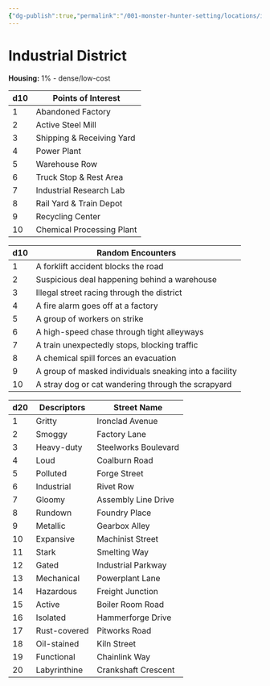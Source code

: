 ```yaml
---
{"dg-publish":true,"permalink":"/001-monster-hunter-setting/locations/industrial/"}
---
```


# Industrial District

**Housing:** 1% - dense/low-cost

| d10 | Points of Interest        |
| --- | ------------------------- |
| 1   | Abandoned Factory         |
| 2   | Active Steel Mill         |
| 3   | Shipping & Receiving Yard |
| 4   | Power Plant               |
| 5   | Warehouse Row             |
| 6   | Truck Stop & Rest Area    |
| 7   | Industrial Research Lab   |
| 8   | Rail Yard & Train Depot   |
| 9   | Recycling Center          |
| 10  | Chemical Processing Plant |

|d10|Random Encounters|
|---|---|
|1|A forklift accident blocks the road|
|2|Suspicious deal happening behind a warehouse|
|3|Illegal street racing through the district|
|4|A fire alarm goes off at a factory|
|5|A group of workers on strike|
|6|A high-speed chase through tight alleyways|
|7|A train unexpectedly stops, blocking traffic|
|8|A chemical spill forces an evacuation|
|9|A group of masked individuals sneaking into a facility|
|10|A stray dog or cat wandering through the scrapyard|

| d20 | Descriptors  | Street Name          |
| --- | ------------ | -------------------- |
| 1   | Gritty       | Ironclad Avenue      |
| 2   | Smoggy       | Factory Lane         |
| 3   | Heavy-duty   | Steelworks Boulevard |
| 4   | Loud         | Coalburn Road        |
| 5   | Polluted     | Forge Street         |
| 6   | Industrial   | Rivet Row            |
| 7   | Gloomy       | Assembly Line Drive  |
| 8   | Rundown      | Foundry Place        |
| 9   | Metallic     | Gearbox Alley        |
| 10  | Expansive    | Machinist Street     |
| 11  | Stark        | Smelting Way         |
| 12  | Gated        | Industrial Parkway   |
| 13  | Mechanical   | Powerplant Lane      |
| 14  | Hazardous    | Freight Junction     |
| 15  | Active       | Boiler Room Road     |
| 16  | Isolated     | Hammerforge Drive    |
| 17  | Rust-covered | Pitworks Road        |
| 18  | Oil-stained  | Kiln Street          |
| 19  | Functional   | Chainlink Way        |
| 20  | Labyrinthine | Crankshaft Crescent  |

